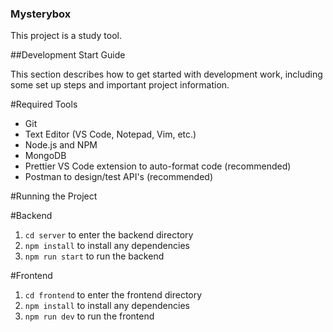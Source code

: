 ### Mysterybox

This project is a study tool.

##Development Start Guide

This section describes how to get started with development work, including some set up steps and important project information.

#Required Tools

- Git
- Text Editor (VS Code, Notepad, Vim, etc.)
- Node.js and NPM
- MongoDB
- Prettier VS Code extension to auto-format code (recommended)
- Postman to design/test API's (recommended)

#Running the Project

#Backend
1. `cd server` to enter the backend directory
2. `npm install` to install any dependencies
3. `npm run start` to run the backend

#Frontend
1. `cd frontend` to enter the frontend directory
2. `npm install` to install any dependencies
3. `npm run dev` to run the frontend

